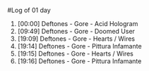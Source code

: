 #Log of 01 day

1. [00:00] Deftones - Gore - Acid Hologram
1. [09:49] Deftones - Gore - Doomed User
1. [19:09] Deftones - Gore - Hearts / Wires
1. [19:14] Deftones - Gore - Pittura Infamante
1. [19:15] Deftones - Gore - Hearts / Wires
1. [19:16] Deftones - Gore - Pittura Infamante

